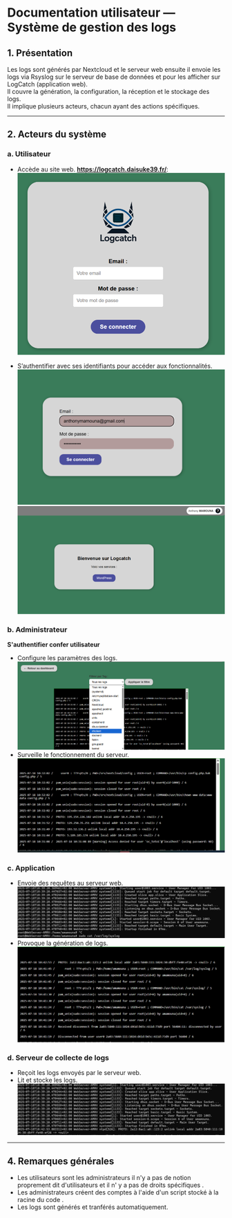 # Documentation utilisateur — Système de gestion des logs

## 1. Présentation 

Les logs sont générés par Nextcloud et le serveur web ensuite il envoie les logs via Rsyslog sur le serveur de base de données et pour les afficher sur LogCatch (application web).  
Il couvre la génération, la configuration, la réception et le stockage des logs.  
Il implique plusieurs acteurs, chacun ayant des actions spécifiques.

---

## 2. Acteurs du système

### a. Utilisateur
- Accède au site web.
**https://logcatch.daisuke39.fr/**:
![Se connecter](Images/Capture1.png)

- S’authentifier avec ses identifiants  pour accéder aux fonctionnalités.
![login/mdp](Images/Capture0.png)
![Instance](Images/Capture2.png)
### b. Administrateur
**S'authentifier confer utilisateur**
- Configure les paramètres des logs.
![Filtres](Images/Capture4.png)
- Surveille le fonctionnement du serveur.
![logs](Images/Capture5.png)
### c. Application
- Envoie des requêtes au serveur web.
![requêtes](Images/Capture6.png)
- Provoque la génération de logs.
![logs serveur](Images/Capture7.png)
### d. Serveur de collecte de logs
- Reçoit les logs envoyés par le serveur web.
- Lit et stocke les logs.
![logs serveur](Images/Capture8.png)
---

## 4. Remarques générales

- Les utilisateurs sont les administrateurs il n'y a pas de notion proprement dit d'utilisateurs et il n' y a pas de droits spécifiques  .
- Les administrateurs créent des comptes à l'aide d'un script stocké  à la racine du code .
- Les logs sont générés et tranférés automatiquement.
